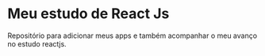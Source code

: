# Meu estudo de React Js

Repositório para adicionar meus apps e também acompanhar o meu avanço no estudo reactjs.
